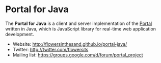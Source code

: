 # Portal for Java
The **Portal for Java** is a client and server implementation of the [Portal](http://flowersinthesand.github.io//portal) written in Java, which is JavaScript library for real-time web application development.

* Website: http://flowersinthesand.github.io/portal-java/
* Twitter: http://twitter.com/flowersits
* Mailing list: https://groups.google.com/d/forum/portal_project